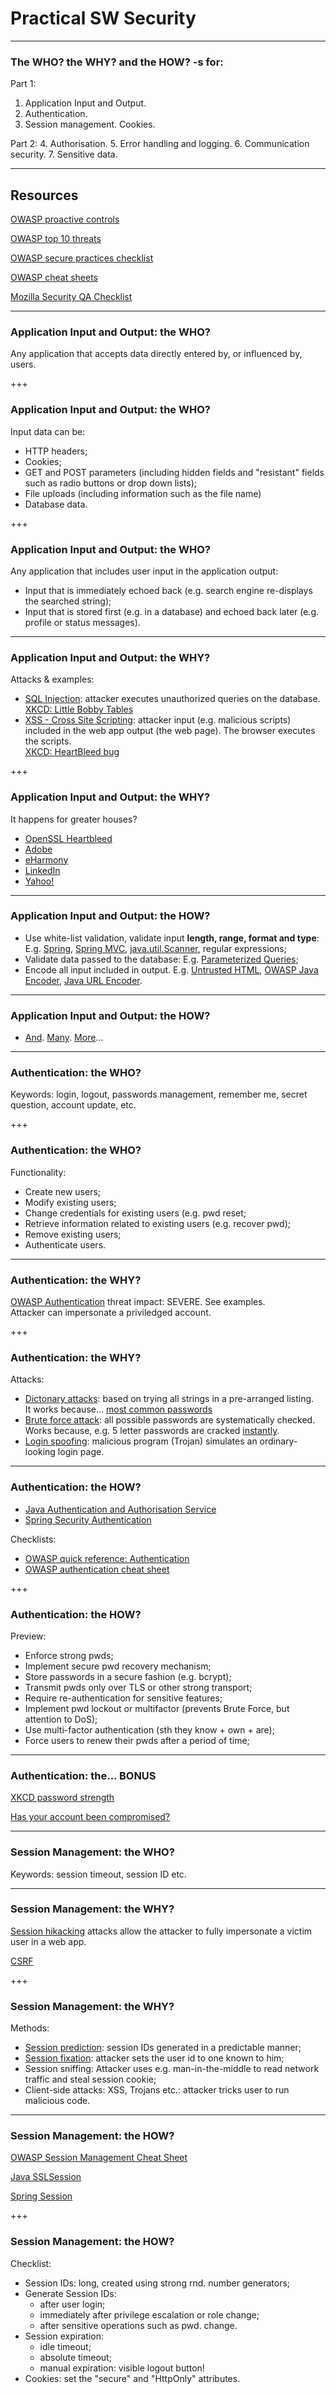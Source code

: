 # Practical SW Security

---

### The **WHO?** the **WHY?** and the **HOW?** -s for:

Part 1:
1. Application Input and Output.
2. Authentication.
3. Session management. Cookies.

Part 2:
4. Authorisation.
5. Error handling and logging.
6. Communication security.
7. Sensitive data.

---

## Resources

[OWASP proactive controls](https://www.owasp.org/index.php/OWASP_Proactive_Controls#tab=OWASP_Proactive_Controls_2016)

[OWASP top 10 threats](https://www.owasp.org/index.php/Top_10_2013-A1-Injection)

[OWASP secure practices checklist](https://www.owasp.org/images/0/08/OWASP_SCP_Quick_Reference_Guide_v2.pdf)

[OWASP cheat sheets](https://www.owasp.org/index.php/OWASP_Cheat_Sheet_Series)

[Mozilla Security QA Checklist](https://wiki.mozilla.org/WebAppSec/Secure_Coding_QA_Checklist)

---

### Application Input and Output: the WHO?

Any application that accepts data directly entered by, or influenced by, users.

+++

### Application Input and Output: the WHO?

Input data can be:
 * HTTP headers;
 * Cookies;
 * GET and POST parameters (including hidden fields and "resistant" fields such as radio buttons or drop down lists);
 * File uploads (including information such as the file name)
 * Database data.

+++

### Application Input and Output: the WHO?

Any application that includes user input in the application output:
 * Input that is immediately echoed back (e.g. search engine re-displays the searched string);
 * Input that is stored first (e.g. in a database) and echoed back later (e.g. profile or status messages).

---

### Application Input and Output: the WHY?

Attacks & examples:
 * [SQL Injection](https://www.owasp.org/index.php/Top_10_2013-A1-Injection): attacker executes unauthorized queries on the database.  
   [XKCD: Little Bobby Tables](https://www.xkcd.com/327/)
 * [XSS - Cross Site Scripting](https://www.owasp.org/index.php/Top_10_2013-A3-Cross-Site_Scripting_%28XSS%29): attacker input (e.g. malicious scripts) included in the web app output (the web page). The browser executes the scripts.  
   [XKCD: HeartBleed bug](https://xkcd.com/1354/)

+++

### Application Input and Output: the WHY?

It happens for greater houses?
 * [OpenSSL Heartbleed](http://heartbleed.com/)
 * [Adobe](https://arstechnica.com/security/2012/11/adobe-breach-reportedly-spills-easy-to-crack-password-hashes)
 * [eHarmony](http://mashable.com/2012/06/06/eharmony-passwords-stolen/#lPddW5ZTV5qq)
 * [LinkedIn](http://money.cnn.cnom/2012/06/06/technology/linkedin-password-hack/index.htm)
 * [Yahoo!](https://en.wikipedia.org/wiki/2012_Yahoo!_Voices_hack)

---

### Application Input and Output: the HOW?

 * Use white-list validation, validate input **length, range, format and type**:
   E.g. [Spring](https://spring.io/guides/gs/validating-form-input/), [Spring MVC](http://www.journaldev.com/2668/spring-validation-example-mvc-validator), [java.util.Scanner](https://docs.oracle.com/javase/8/docs/api/java/util/Scanner.html), regular expressions;
 * Validate data passed to the database:
   E.g. [Parameterized Queries](https://www.owasp.org/index.php/Query_Parameterization_Cheat_Sheet);
 * Encode all input included in output.
   E.g. [Untrusted HTML](https://www.owasp.org/index.php/XSS_%28Cross_Site_Scripting%29_Prevention_Cheat_Sheet#XSS_Prevention_Rules_Summary), [OWASP Java Encoder](https://www.owasp.org/index.php/OWASP_Java_Encoder_Project#tab=Use_the_Java_Encoder_Project), [Java URL Encoder](https://docs.oracle.com/javase/7/docs/api/java/net/URLEncoder.html).
   
---

### Application Input and Output: the HOW?

 * [And](https://www.owasp.org/images/0/08/OWASP_SCP_Quick_Reference_Guide_v2.pdf). [Many](https://www.owasp.org/index.php/Input_Validation_Cheat_Sheet). [More](https://wiki.mozilla.org/WebAppSec/Secure_Coding_QA_Checklist#Test:_Input_Validation_For_User_Controlled_Data)...

---

### Authentication: the WHO?

Keywords: login, logout, passwords management, remember me, secret question, account update, etc.

+++

### Authentication: the WHO?

Functionality:
 * Create new users;
 * Modify existing users;
 * Change credentials for existing users (e.g. pwd reset;
 * Retrieve information related to existing users (e.g. recover pwd);
 * Remove existing users;
 * Authenticate users.

---

### Authentication: the WHY?

[OWASP Authentication](https://www.owasp.org/index.php/Top_10_2013-A2-Broken_Authentication_and_Session_Management) threat impact: SEVERE. See examples.  
Attacker can impersonate a priviledged account.

+++

### Authentication: the WHY?

Attacks:
 * [Dictonary attacks](https://en.wikipedia.org/wiki/Dictionary_attack): based on trying all strings in a pre-arranged listing.  
 It works because... [most common passwords](https://www.regencyitc.co.uk/content-type/latest-news/interesting-password-statistics-from-2014/)
 * [Brute force attack](https://en.wikipedia.org/wiki/Brute-force_attack): all possible passwords are systematically checked.  
 Works because, e.g. 5 letter passwords are cracked [instantly](http://lastbit.com/rm_bruteforce.asp).
 * [Login spoofing](https://en.wikipedia.org/wiki/Login_spoofing): malicious program (Trojan) simulates an ordinary-looking login page.

---

### Authentication: the HOW?

 * [Java Authentication and Authorisation Service](https://docs.oracle.com/javase/8/docs/technotes/guides/security/jaas/JAASRefGuide.html)
 * [Spring Security Authentication](http://docs.spring.io/spring-security/site/docs/4.2.0.RC1/apidocs//org/springframework/security/core/Authentication.html)

Checklists:
 * [OWASP quick reference: Authentication](https://www.owasp.org/images/0/08/OWASP_SCP_Quick_Reference_Guide_v2.pdf)
 * [OWASP authentication cheat sheet](https://www.owasp.org/index.php/Authentication_Cheat_Sheet)

+++

### Authentication: the HOW?

Preview:
 * Enforce strong pwds;
 * Implement secure pwd recovery mechanism;
 * Store passwords in a secure fashion (e.g. bcrypt);
 * Transmit pwds only over TLS or other strong transport;
 * Require re-authentication for sensitive features;
 * Implement pwd lockout or multifactor (prevents Brute Force, but attention to DoS);
 * Use multi-factor authentication (sth they know + own + are);
 * Force users to renew their pwds after a period of time;

---

### Authentication: the... BONUS

[XKCD password strength](https://www.xkcd.com/936/)

[Has your account been compromised?](https://haveibeenpwned.com/)

---

### Session Management: the WHO?

Keywords: session timeout, session ID etc.

---

### Session Management: the WHY?

[Session hikacking](https://en.wikipedia.org/wiki/Session_hijacking) attacks allow the attacker to fully impersonate a victim user in a web app.

[CSRF](https://www.owasp.org/index.php/Top_10_2013-A8-Cross-Site_Request_Forgery_%28CSRF%29)

+++

### Session Management: the WHY?

Methods:
 * [Session prediction](https://www.owasp.org/index.php/Session_Prediction): session IDs generated in a predictable manner;
 * [Session fixation](https://en.wikipedia.org/wiki/Session_fixation): attacker sets the user id to one known to him;
 * Session sniffing: Attacker uses e.g. man-in-the-middle to read network traffic and steal session cookie;
 * Client-side attacks: XSS, Trojans etc.: attacker tricks user to run malicious code.

---

### Session Management: the HOW?

[OWASP Session Management Cheat Sheet](https://www.owasp.org/index.php/Session_Management_Cheat_Sheet)

[Java SSLSession](https://docs.oracle.com/javase/8/docs/api/javax/net/ssl/SSLSession.html)

[Spring Session](http://projects.spring.io/spring-session/)

+++

### Session Management: the HOW?

Checklist:
 * Session IDs: long, created using strong rnd. number generators;
 * Generate Session IDs:
   * after user login;
   * immediately after privilege escalation or role change;
   * after sensitive operations such as pwd. change.
 * Session expiration:
   * idle timeout;
   * absolute timeout;
   * manual expiration: visible logout button!
 * Cookies: set the "secure" and "HttpOnly" attributes.   


